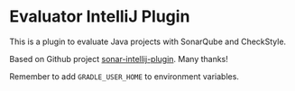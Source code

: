 # Evaluator IntelliJ Plugin

This is a plugin to evaluate Java projects with SonarQube and CheckStyle.

Based on Github project [sonar-intellij-plugin](https://github.com/lowkeyfish/sonar-intellij-plugin). Many thanks!

Remember to add `GRADLE_USER_HOME` to environment variables.